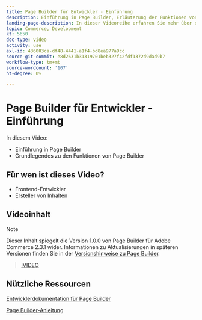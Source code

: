 ```yaml
---
title: Page Builder für Entwickler - Einführung
description: Einführung in Page Builder, Erläuterung der Funktionen von Page Builder
landing-page-description: In dieser Videoreihe erfahren Sie mehr über den Seitenaufbau und darüber, wie Sie ihn erweitern können, um eine optimale [!DNL Commerce] Storefront-Erlebnisse.
topic: Commerce, Development
kt: 5650
doc-type: video
activity: use
exl-id: 436003ca-df48-4441-a1f4-bd8ea977a9cc
source-git-commit: e8d2631b31319701beb327f42fdf1372d9dad9b7
workflow-type: tm+mt
source-wordcount: '107'
ht-degree: 0%

---
```


# Page Builder für Entwickler - Einführung

In diesem Video:

- Einführung in Page Builder
- Grundlegendes zu den Funktionen von Page Builder

## Für wen ist dieses Video?

- Frontend-Entwickler
- Ersteller von Inhalten

## Videoinhalt

>[!NOTE]
>
>Dieser Inhalt spiegelt die Version 1.0.0 von Page Builder für Adobe Commerce 2.3.1 wider. Informationen zu Aktualisierungen in späteren Versionen finden Sie in der [Versionshinweise zu Page Builder](https://experienceleague.adobe.com/docs/commerce-admin/page-builder/release-notes.html).

>[!VIDEO](https://video.tv.adobe.com/v/35709?quality=12&learn=on)

## Nützliche Ressourcen

[Entwicklerdokumentation für Page Builder](https://developer.adobe.com/commerce/frontend-core/page-builder/)

[Page Builder-Anleitung](https://experienceleague.adobe.com/docs/commerce-admin/page-builder/introduction.html)
